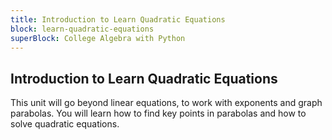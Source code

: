 ```yaml
---
title: Introduction to Learn Quadratic Equations
block: learn-quadratic-equations
superBlock: College Algebra with Python
---
```


## Introduction to Learn Quadratic Equations

This unit will go beyond linear equations, to work with exponents and graph parabolas. You will learn how to find key points in parabolas and how to solve quadratic equations.
